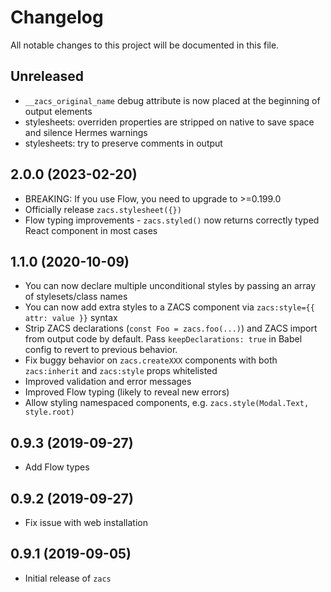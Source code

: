 # Changelog

All notable changes to this project will be documented in this file.

## Unreleased

- `__zacs_original_name` debug attribute is now placed at the beginning of output elements
- stylesheets: overriden properties are stripped on native to save space and silence Hermes warnings
- stylesheets: try to preserve comments in output

## 2.0.0 (2023-02-20)

- BREAKING: If you use Flow, you need to upgrade to >=0.199.0
- Officially release `zacs.stylesheet({})`
- Flow typing improvements - `zacs.styled()` now returns correctly typed React component in most cases

## 1.1.0 (2020-10-09)

- You can now declare multiple unconditional styles by passing an array of stylesets/class names
- You can now add extra styles to a ZACS component via `zacs:style={{ attr: value }}` syntax
- Strip ZACS declarations (`const Foo = zacs.foo(...)`) and ZACS import from output code by default. Pass `keepDeclarations: true` in Babel config to revert to previous behavior.
- Fix buggy behavior on `zacs.createXXX` components with both `zacs:inherit` and `zacs:style` props whitelisted
- Improved validation and error messages
- Improved Flow typing (likely to reveal new errors)
- Allow styling namespaced components, e.g. `zacs.style(Modal.Text, style.root)`

## 0.9.3 (2019-09-27)

- Add Flow types

## 0.9.2 (2019-09-27)

- Fix issue with web installation

## 0.9.1 (2019-09-05)

- Initial release of `zacs`
